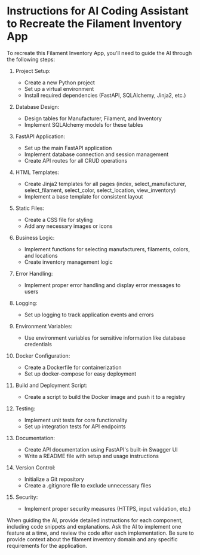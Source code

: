 # Instructions for AI Coding Assistant to Recreate the Filament Inventory App

To recreate this Filament Inventory App, you'll need to guide the AI through the following steps:

1. Project Setup:
   - Create a new Python project
   - Set up a virtual environment
   - Install required dependencies (FastAPI, SQLAlchemy, Jinja2, etc.)

2. Database Design:
   - Design tables for Manufacturer, Filament, and Inventory
   - Implement SQLAlchemy models for these tables

3. FastAPI Application:
   - Set up the main FastAPI application
   - Implement database connection and session management
   - Create API routes for all CRUD operations

4. HTML Templates:
   - Create Jinja2 templates for all pages (index, select_manufacturer, select_filament, select_color, select_location, view_inventory)
   - Implement a base template for consistent layout

5. Static Files:
   - Create a CSS file for styling
   - Add any necessary images or icons

6. Business Logic:
   - Implement functions for selecting manufacturers, filaments, colors, and locations
   - Create inventory management logic

7. Error Handling:
   - Implement proper error handling and display error messages to users

8. Logging:
   - Set up logging to track application events and errors

9. Environment Variables:
   - Use environment variables for sensitive information like database credentials

10. Docker Configuration:
    - Create a Dockerfile for containerization
    - Set up docker-compose for easy deployment

11. Build and Deployment Script:
    - Create a script to build the Docker image and push it to a registry

12. Testing:
    - Implement unit tests for core functionality
    - Set up integration tests for API endpoints

13. Documentation:
    - Create API documentation using FastAPI's built-in Swagger UI
    - Write a README file with setup and usage instructions

14. Version Control:
    - Initialize a Git repository
    - Create a .gitignore file to exclude unnecessary files

15. Security:
    - Implement proper security measures (HTTPS, input validation, etc.)

When guiding the AI, provide detailed instructions for each component, including code snippets and explanations. Ask the AI to implement one feature at a time, and review the code after each implementation. Be sure to provide context about the filament inventory domain and any specific requirements for the application.
